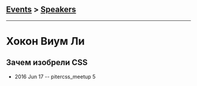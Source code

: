 ## [Events](../README.md) > [Speakers](../speakers.md)
---

# Хокон Виум Ли

## Зачем изобрели CSS
- 2016 Jun 17 -- pitercss_meetup 5    
